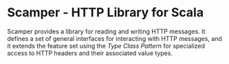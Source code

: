 # Scamper - HTTP Library for Scala

Scamper provides a library for reading and writing HTTP messages. It defines a
set of general interfaces for interacting with HTTP messages, and it extends the
feature set using the _Type Class Pattern_ for specialized access to HTTP
headers and their associated value types.
